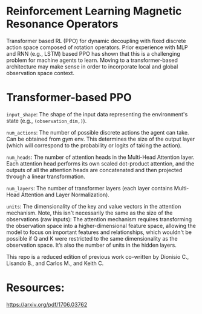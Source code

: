 # Reinforcement Learning Magnetic Resonance Operators

Transformer based RL (PPO) for dynamic decoupling with fixed discrete action space composed of rotation operators. Prior experience with MLP and RNN (e.g., LSTM) based PPO has shown that this is a challenging problem for machine agents to learn. Moving to a transformer-based architecture may make sense in order to incorporate local and global observation space context. 

# Transformer-based PPO

`input_shape`: The shape of the input data representing the environment's state (e.g., `(observation_dim,)`).

`num_actions`: The number of possible discrete actions the agent can take. Can be obtained from gym env. This determines the size of the output layer (which will correspond to the probability or logits of taking the action).

`num_heads`: The number of attention heads in the Multi-Head Attention layer. Each attention head performs its own scaled dot-product attention, and the outputs of all the attention heads are concatenated and then projected through a linear transformation.

`num_layers`: The number of transformer layers (each layer contains Multi-Head Attention and Layer Normalization).

`units`: The dimensionality of the key and value vectors in the attention mechanism. Note, this isn't necessarily the same as the size of the observations (raw inputs): The attention mechanism requires transforming the observation space into a higher-dimensional feature space, allowing the model to focus on important features and relationships, which wouldn't be possible if Q and K were restricted to the same dimensionality as the observation space. It’s also the number of units in the hidden layers. 


This repo is a reduced edition of previous work co-written by Dionisio C., Lisando B., and Carlos M., and Keith C.

# Resources:
https://arxiv.org/pdf/1706.03762 
